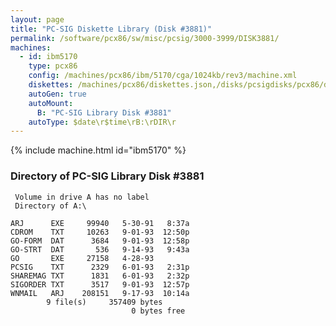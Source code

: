 ```yaml
---
layout: page
title: "PC-SIG Diskette Library (Disk #3881)"
permalink: /software/pcx86/sw/misc/pcsig/3000-3999/DISK3881/
machines:
  - id: ibm5170
    type: pcx86
    config: /machines/pcx86/ibm/5170/cga/1024kb/rev3/machine.xml
    diskettes: /machines/pcx86/diskettes.json,/disks/pcsigdisks/pcx86/diskettes.json
    autoGen: true
    autoMount:
      B: "PC-SIG Library Disk #3881"
    autoType: $date\r$time\rB:\rDIR\r
---
```


{% include machine.html id="ibm5170" %}

### Directory of PC-SIG Library Disk #3881

     Volume in drive A has no label
     Directory of A:\

    ARJ      EXE     99940   5-30-91   8:37a
    CDROM    TXT     10263   9-01-93  12:50p
    GO-FORM  DAT      3684   9-01-93  12:58p
    GO-STRT  DAT       536   9-14-93   9:43a
    GO       EXE     27158   4-28-93
    PCSIG    TXT      2329   6-01-93   2:31p
    SHAREMAG TXT      1831   6-01-93   2:32p
    SIGORDER TXT      3517   9-01-93  12:57p
    WNMAIL   ARJ    208151   9-17-93  10:14a
            9 file(s)     357409 bytes
                               0 bytes free
